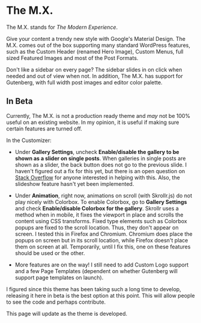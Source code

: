 # The M.X.

The M.X. stands for *The Modern Experience*.

Give your content a trendy new style with Google's Material Design. The M.X. comes out of the box supporting many standard WordPress features, such as the Custom Header (renamed Hero Image), Custom Menus, full sized Featured Images and most of the Post Formats.

Don't like a sidebar on every page? The sidebar slides in on click when needed and out of view when not. In addition, The M.X. has support for Gutenberg, with full width post images and editor color palette.

## In Beta

Currently, The M.X. is not a production ready theme and *may* not be 100% useful on an existing website. In my opinion, it is useful if making sure certain features are turned off.

In the Customizer:

* Under **Gallery Settings**, uncheck **Enable/disable the gallery to be shown as a slider on single posts**. When galleries in single posts are shown as a slider, the back button does not go to the previous slide. I haven't figured out a fix for this yet, but there is an open question on [Stack Overflow](https://stackoverflow.com/questions/47999831/slider-previous-button-hides-first-slide-instead-of-previous-slide) for anyone interested in helping with this. Also, the slideshow feature hasn't yet been implemented.

* Under **Animation**, right now, animations on scroll (with Skrollr.js) do not play nicely with Colorbox. To enable Colorbox, go to **Gallery Settings** and check **Enable/disable Colorbox for the gallery**. Skrollr uses a method when in mobile, it fixes the viewport in place and scrolls the content using CSS transforms. Fixed type elements such as Colorbox popups are fixed to the scroll location. Thus, they don't appear on screen. I tested this in Firefox and Chromium. Chromium does place the popups on screen but in its scroll location, while Firefox doesn't place them on screen at all. Temporarily, until I fix this, one on these features should be used or the other.

* More features are on the way! I still need to add Custom Logo support and a few Page Templates (dependent on whether Gutenberg will support page templates on launch).

I figured since this theme has been taking such a long time to develop, releasing it here in beta is the best option at this point. This will allow people to see the code and perhaps contribute.

This page will update as the theme is developed.
